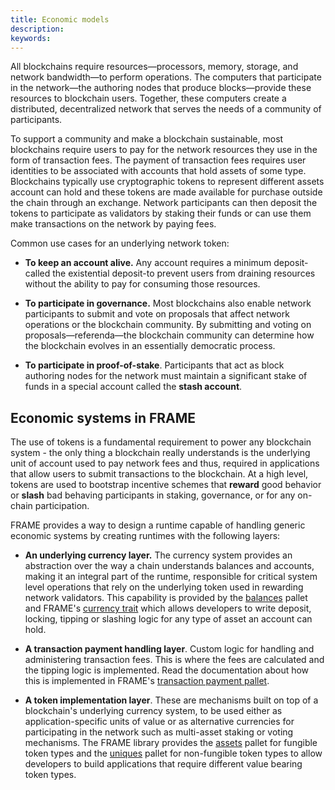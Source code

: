 ```yaml
---
title: Economic models
description:
keywords:
---
```


All blockchains require resources—processors, memory, storage, and network bandwidth—to perform operations.
The computers that participate in the network—the authoring nodes that produce blocks—provide these resources to blockchain users.
Together, these computers create a distributed, decentralized network that serves the needs of a community of participants.

To support a community and make a blockchain sustainable, most blockchains require users to pay for the network resources they use in the form of transaction fees.
The payment of transaction fees requires user identities to be associated with accounts that hold assets of some type.
Blockchains typically use cryptographic tokens to represent different assets account can hold and these tokens are made available for purchase outside the chain through an exchange.
Network participants can then deposit the tokens to participate as validators by staking their funds or can use them make transactions on the network by paying fees.

Common use cases for an underlying network token:

- **To keep an account alive.** Any account requires a minimum deposit-called the existential deposit-to prevent users from draining resources without the ability to pay for consuming those resources.

- **To participate in governance.** Most blockchains also enable network participants to submit and vote on proposals that affect network operations or the blockchain community.
  By submitting and voting on proposals—referenda—the blockchain community can determine how the blockchain evolves in an essentially democratic process.

- **To participate in proof-of-stake**. Participants that act as block authoring nodes for the network must maintain a significant stake of funds in a special account called the **stash account**.

## Economic systems in FRAME

The use of tokens is a fundamental requirement to power any blockchain system - the only thing a blockchain really understands is the underlying unit of account used to pay network fees and thus, required in applications that allow users to submit transactions to the blockchain.
At a high level, tokens are used to bootstrap incentive schemes that **reward** good behavior or **slash** bad behaving participants in staking, governance, or for any on-chain participation.

FRAME provides a way to design a runtime capable of handling generic economic systems by creating runtimes with the following layers:

- **An underlying currency layer.** The currency system provides an abstraction over the way a chain understands balances and accounts, making it an integral part of the runtime, responsible for critical system level operations that rely on the underlying token used in rewarding network validators.
  This capability is provided by the [balances](https://paritytech.github.io/substrate/master/pallet_balances/index.html) pallet and FRAME's [currency trait](https://paritytech.github.io/substrate/master/frame_support/traits/tokens/currency/index.html) which allows developers to write deposit, locking, tipping or slashing logic for any type of asset an account can hold.

- **A transaction payment handling layer**. Custom logic for handling and administering transaction fees.
  This is where the fees are calculated and the tipping logic is implemented.
  Read the documentation about how this is implemented in FRAME's [transaction payment pallet](https://paritytech.github.io/substrate/master/pallet_transaction_payment/index.html).

- **A token implementation layer**. These are mechanisms built on top of a blockchain's underlying currency system, to be used either as application-specific units of value or as alternative currencies for participating in the network such as multi-asset staking or voting mechanisms.
  The FRAME library provides the [assets](https://paritytech.github.io/substrate/master/pallet_assets/index.html) pallet for fungible token types and the [uniques](https://paritytech.github.io/substrate/master/pallet_uniques/index.html) pallet for non-fungible token types to allow developers to build applications that require different value bearing token types.
